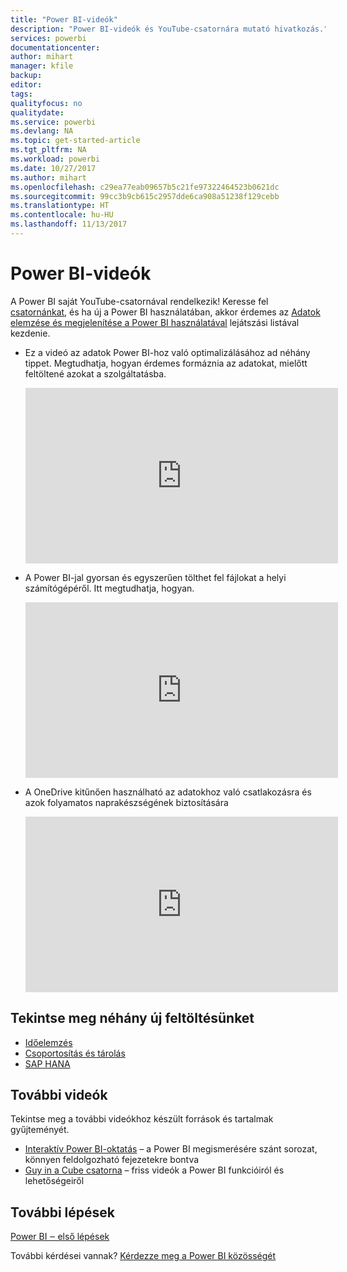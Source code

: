 ```yaml
---
title: "Power BI-videók"
description: "Power BI-videók és YouTube-csatornára mutató hivatkozás."
services: powerbi
documentationcenter: 
author: mihart
manager: kfile
backup: 
editor: 
tags: 
qualityfocus: no
qualitydate: 
ms.service: powerbi
ms.devlang: NA
ms.topic: get-started-article
ms.tgt_pltfrm: NA
ms.workload: powerbi
ms.date: 10/27/2017
ms.author: mihart
ms.openlocfilehash: c29ea77eab09657b5c21fe97322464523b0621dc
ms.sourcegitcommit: 99cc3b9cb615c2957dde6ca908a51238f129cebb
ms.translationtype: HT
ms.contentlocale: hu-HU
ms.lasthandoff: 11/13/2017
---
```

# <a name="power-bi-videos"></a>Power BI-videók
A Power BI saját YouTube-csatornával rendelkezik! Keresse fel [csatornánkat](https://www.youtube.com/user/mspowerbi/videos), és ha új a Power BI használatában, akkor érdemes az [Adatok elemzése és megjelenítése a Power BI használatával](https://www.youtube.com/playlist?list=PL1N57mwBHtN0JFoKSR0n-tBkUJHeMP2cP) lejátszási listával kezdenie.

* Ez a videó az adatok Power BI-hoz való optimalizálásához ad néhány tippet. Megtudhatja, hogyan érdemes formáznia az adatokat, mielőtt feltöltené azokat a szolgáltatásba.
  
  <iframe width="500" height="281" src="https://www.youtube.com/embed/l2wy4XgQIu0" frameborder="0" allowfullscreen></iframe>
* A Power BI-jal gyorsan és egyszerűen tölthet fel fájlokat a helyi számítógépéről. Itt megtudhatja, hogyan.
  
  <iframe width="500" height="281" src="https://www.youtube.com/embed/ETj-z3NyY_o" frameborder="0" allowfullscreen></iframe>
* A OneDrive kitűnően használható az adatokhoz való csatlakozásra és azok folyamatos naprakészségének biztosítására
  
  <iframe width="500" height="281" src="https://www.youtube.com/embed/6cOjiV_klrs" frameborder="0" allowfullscreen></iframe>

## <a name="watch-some-of-our-new-uploads"></a>Tekintse meg néhány új feltöltésünket
* [Időelemzés](https://youtu.be/MNAaHw4PxzE)
* [Csoportosítás és tárolás](https://youtu.be/51n2itS7K5I)
* [SAP HANA](https://youtu.be/FOjJLvsIACc)

## <a name="more-videos"></a>További videók
Tekintse meg a további videókhoz készült források és tartalmak gyűjteményét.

* [Interaktív Power BI-oktatás](https://powerbi.microsoft.com/guided-learning/) – a Power BI megismerésére szánt sorozat, könnyen feldolgozható fejezetekre bontva
* [Guy in a Cube csatorna](https://www.youtube.com/channel/UCFp1vaKzpfvoGai0vE5VJ0w) – friss videók a Power BI funkcióiról és lehetőségeiről

## <a name="next-steps"></a>További lépések
[Power BI ‒ első lépések](service-get-started.md)

További kérdései vannak? [Kérdezze meg a Power BI közösségét](http://community.powerbi.com/)

